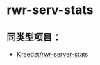 # rwr-serv-stats


## 同类型项目：
- [Kreedzt/rwr-server-stats](https://github.com/Kreedzt/rwr-server-stats)
